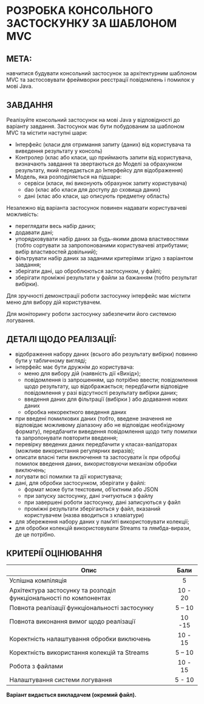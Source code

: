 # РОЗРОБКА КОНСОЛЬНОГО ЗАСТОСКУНКУ ЗА ШАБЛОНОМ MVC



## МЕТА:

навчитися будувати консольний застосунок за архітектурним шаблоном MVC та застосовувати фреймворки реєстрації повідомлень і помилок у мові Java.


## ЗАВДАННЯ

Реалізуйте консольний застосунок на мові Java у відповідності до варіанту завдання. Застосунок має бути  побудованим за шаблоном MVC та містити наступні шари:
* Інтерфейс (класи для отримання запиту (даних) від користувача та виведення результату у консоль)
* Контролер (клас або класи, що приймають запити від користувача, визначають завдання та звертаються до Моделі за обрахунком результату, який передається до Інтерфейсу для відображення)
* Модель, яка розподіляється на підшари:
    - сервіси (класи, які виконують обрахунок запиту користувача)
    - dao (клас або класи для доступу до сховища даних)
    - дані (клас або класи, що описують предметну область)  

Незалежно від варіанта застосунок повинен надавати користувачеві можливість:
* переглядати весь набір даних;
* додавати дані;
* упорядковувати набір даних за будь-якими двома властивостями (тобто сортувати за запропонованими користувачеві атрибутами; вибір властивостей довільний);
* фільтрувати набір даних за заданими критеріями згідно з варіантом завдання;
* зберігати дані, що оброблюються застосунком, у файлі;
* зберігати проміжні результати у файли за бажанням (тобто результат вибірки).  

Для зручності демонстрації роботи застосунку інтерфейс має містити меню для вибору дій користувачем.

Для моніторингу роботи застосунку забезпечити його системою логування.


## ДЕТАЛІ ЩОДО РЕАЛІЗАЦІЇ:

* відображення набору даних (всього або результату вибірки) повинно бути у табличному вигляді;
* інтерфейс має бути дружнім до користувача:
    - меню для вибору дій (наявність дії «Вихід»);
    - повідомлення із запрошенням, що потрібно ввести; повідомлення щодо результату, що відображається; передбачити відповідне повідомлення у разі відсутності результату вибірки даних;
    - введення даних для фільтрації (вибірки ) або додавання нових даних
    - обробка некоректного введення даних
* при введені помилкових даних (тобто, введене значення не відповідає можливому діапазону або не відповідає необхідному формату), передбачити виведення повідомлення щодо типу помилки та запропонувати повторити введення;
* перевірку введених даних передбачити у класах-валідаторах (можливе використання регулярних виразів);
* описати власні типи виключення та застосувати їх при обробці помилок введення даних, використовуючи механізм обробки виключень;
* логувати всі помилки та дії користувача;
* дані, для обробки застосунком, зберігати у файлі:
    - формат може бути текстовим, об’єктним або JSON
    - при запуску застосунку, дані зчитуються з файлу
    - при завершені роботи застосунку, дані записуються у файл
    - проміжні результати зберігаються у файл, вказаний користувачем (назва вводиться з клавіатури)
* для збереження набору даних у пам’яті використовувати колекції;
* для обробки колекцій використовувати Streams та лямбда-вирази, де це потрібно.  

## КРИТЕРІЇ ОЦІНЮВАННЯ
| Опис| Бали|
| ------------- |:------------------:| 
| Успішна компіляція     | 5    | 
| Архітектура застосунку та розподіл функціональності по компонентах     |10 - 20 |  
| Повнота реалізації функціональності застосунку  | 5 – 10 |
| Повнота виконання вимог щодо реалізації  | 10 -15 |
| Коректність налаштування обробки виключень  | 10 - 15 |
| Коректність використання колекцій та Streams  | 5 – 10 |	
|Робота з файлами |	10 - 15|
|Налаштування системи логування	|5 - 10|



__Варіант видається викладачем (окремий файл).__


